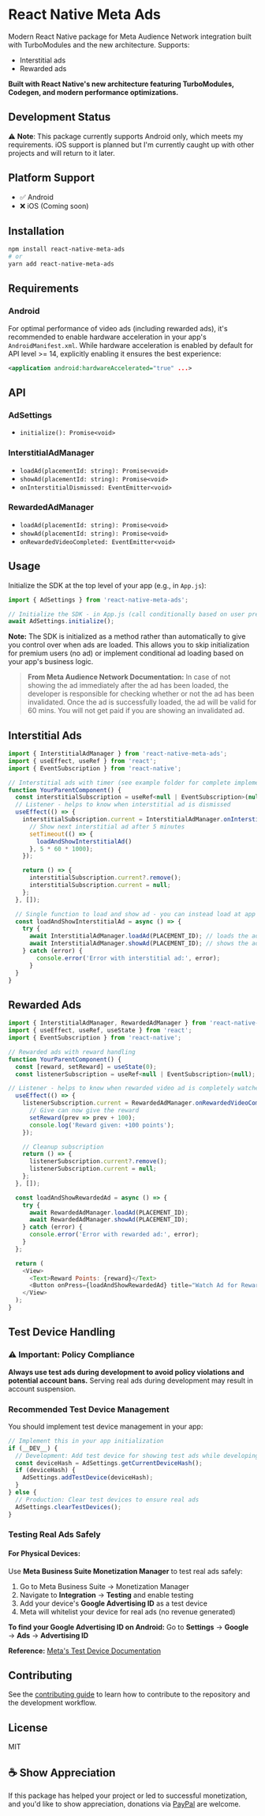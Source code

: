 # React Native Meta Ads

Modern React Native package for Meta Audience Network integration built with TurboModules and the new architecture. 
Supports:
- Interstitial ads
- Rewarded ads

**Built with React Native's new architecture featuring TurboModules, Codegen, and modern performance optimizations.**

## Development Status

⚠️ **Note**: This package currently supports Android only, which meets my requirements. iOS support is planned but I'm currently caught up with other projects and will return to it later.


## Platform Support

- ✅ Android
- ❌ iOS (Coming soon)

## Installation

```bash
npm install react-native-meta-ads
# or
yarn add react-native-meta-ads
```

## Requirements

### Android

For optimal performance of video ads (including rewarded ads), it's recommended to enable hardware acceleration in your app's `AndroidManifest.xml`. While hardware acceleration is enabled by default for API level >= 14, explicitly enabling it ensures the best experience:

```xml
<application android:hardwareAccelerated="true" ...>
```

## API

### AdSettings

- `initialize(): Promise<void>`

### InterstitialAdManager

- `loadAd(placementId: string): Promise<void>`
- `showAd(placementId: string): Promise<void>`
- `onInterstitialDismissed: EventEmitter<void>`

### RewardedAdManager

- `loadAd(placementId: string): Promise<void>`
- `showAd(placementId: string): Promise<void>`
- `onRewardedVideoCompleted: EventEmitter<void>`

## Usage

Initialize the SDK at the top level of your app (e.g., in `App.js`):

```javascript
import { AdSettings } from 'react-native-meta-ads';

// Initialize the SDK - in App.js (call conditionally based on user preferences, e.g., skip for premium users)
await AdSettings.initialize();
```

**Note:** The SDK is initialized as a method rather than automatically to give you control over when ads are loaded. This allows you to skip initialization for premium users (no ad) or implement conditional ad loading based on your app's business logic.

> **From Meta Audience Network Documentation:** In case of not showing the ad immediately after the ad has been loaded, the developer is responsible for checking whether or not the ad has been invalidated. Once the ad is successfully loaded, the ad will be valid for 60 mins. You will not get paid if you are showing an invalidated ad.

## Interstitial Ads

```javascript
import { InterstitialAdManager } from 'react-native-meta-ads';
import { useEffect, useRef } from 'react';
import { EventSubscription } from 'react-native';

// Interstitial ads with timer (see example folder for complete implementation)
function YourParentComponent() {
  const interstitialSubscription = useRef<null | EventSubscription>(null);
  // Listener - helps to know when interstitial ad is dismissed
  useEffect(() => {
    interstitialSubscription.current = InterstitialAdManager.onInterstitialDismissed(() => {
      // Show next interstitial ad after 5 minutes
      setTimeout(() => {
        loadAndShowInterstitialAd()
      }, 5 * 60 * 1000);
    });

    return () => {
      interstitialSubscription.current?.remove();
      interstitialSubscription.current = null;
    };
  }, []);

  // Single function to load and show ad - you can instead load at app start and just show when needed as a preload strategy (But be aware of ad invalidation and expiry)
  const loadAndShowInterstitialAd = async () => {
    try {
      await InterstitialAdManager.loadAd(PLACEMENT_ID); // loads the ad
      await InterstitialAdManager.showAd(PLACEMENT_ID); // shows the ad
    } catch (error) {
        console.error('Error with interstitial ad:', error);
      }
  }
}
```

## Rewarded Ads

```javascript
import { InterstitialAdManager, RewardedAdManager } from 'react-native-meta-ads';
import { useEffect, useRef, useState } from 'react';
import { EventSubscription } from 'react-native';

// Rewarded ads with reward handling
function YourParentComponent() {
  const [reward, setReward] = useState(0);
  const listenerSubscription = useRef<null | EventSubscription>(null);

// Listener - helps to know when rewarded video ad is completely watched
  useEffect(() => {
    listenerSubscription.current = RewardedAdManager.onRewardedVideoCompleted(() => {
      // Give can now give the reward
      setReward(prev => prev + 100);
      console.log('Reward given: +100 points');
    });

    // Cleanup subscription
    return () => {
      listenerSubscription.current?.remove();
      listenerSubscription.current = null;
    };
  }, []);

  const loadAndShowRewardedAd = async () => {
    try {
      await RewardedAdManager.loadAd(PLACEMENT_ID);
      await RewardedAdManager.showAd(PLACEMENT_ID);
    } catch (error) {
      console.error('Error with rewarded ad:', error);
    }
  };

  return (
    <View>
      <Text>Reward Points: {reward}</Text>
      <Button onPress={loadAndShowRewardedAd} title="Watch Ad for Reward" />
    </View>
  );
}
```

## Test Device Handling

### ⚠️ Important: Policy Compliance
**Always use test ads during development to avoid policy violations and potential account bans.** Serving real ads during development may result in account suspension.

### Recommended Test Device Management
You should implement test device management in your app:

```javascript
// Implement this in your app initialization
if (__DEV__) {
  // Development: Add test device for showing test ads while developing
  const deviceHash = AdSettings.getCurrentDeviceHash();
  if (deviceHash) {
    AdSettings.addTestDevice(deviceHash);
  }
} else {
  // Production: Clear test devices to ensure real ads
  AdSettings.clearTestDevices();
}
```

### Testing Real Ads Safely

#### For Physical Devices:
Use **Meta Business Suite Monetization Manager** to test real ads safely:
1. Go to Meta Business Suite → Monetization Manager
2. Navigate to **Integration** → **Testing** and enable testing
3. Add your device's **Google Advertising ID** as a test device
4. Meta will whitelist your device for real ads (no revenue generated)

**To find your Google Advertising ID on Android:** Go to **Settings** → **Google** → **Ads** → **Advertising ID**

**Reference:** [Meta's Test Device Documentation](https://developers.facebook.com/docs/audience-network/setting-up/testing/platform#test-users)


## Contributing

See the [contributing guide](CONTRIBUTING.md) to learn how to contribute to the repository and the development workflow.

## License

MIT

## ☕ Show Appreciation

If this package has helped your project or led to successful monetization, and you'd like to show appreciation, donations via [PayPal](https://paypal.me/akashp96) are welcome.
